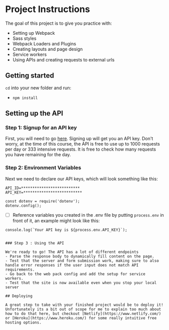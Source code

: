 # Project Instructions



The goal of this project is to give you practice with:
- Setting up Webpack
- Sass styles
- Webpack Loaders and Plugins
- Creating layouts and page design
- Service workers
- Using APIs and creating requests to external urls



## Getting started

`cd` into your new folder and run:
- `npm install`

## Setting up the API

### Step 1: Signup for an API key
First, you will need to go [here](https://developer.aylien.com/signup). Signing up will get you an API key. Don't worry, at the time of this course, the API is free to use up to 1000 requests per day or 333 intensive requests. It is free to check how many requests you have remaining for the day.

### Step 2: Environment Variables
Next we need to declare our API keys, which will look something like this:
```
API_ID=**************************
API_KEY=**************************
```

```
const dotenv = require('dotenv');
dotenv.config();
```
- [ ] Reference variables you created in the .env file by putting ```process.env``` in front of it, an example might look like this:
```
console.log(`Your API key is ${process.env.API_KEY}`);
```
```

### Step 3 : Using the API

We're ready to go! The API has a lot of different endpoints 
- Parse the response body to dynamically fill content on the page.
- Test that the server and form submission work, making sure to also handle error responses if the user input does not match API requirements. 
- Go back to the web pack config and add the setup for service workers. 
- Test that the site is now available even when you stop your local server

## Deploying

A great step to take with your finished project would be to deploy it! Unfortunately its a bit out of scope for me to explain too much about how to do that here, but checkout [Netlify](https://www.netlify.com/) or [Heroku](https://www.heroku.com/) for some really intuitive free hosting options.
